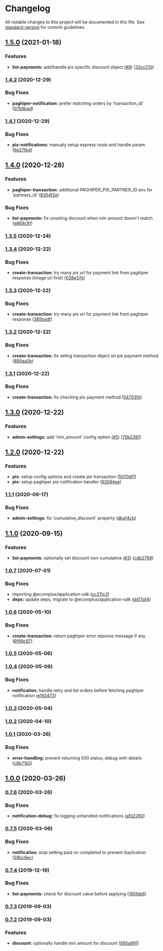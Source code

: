 # Changelog

All notable changes to this project will be documented in this file. See [standard-version](https://github.com/conventional-changelog/standard-version) for commit guidelines.

## [1.5.0](https://github.com/ecomplus/app-paghiper/compare/v1.4.2...v1.5.0) (2021-01-18)


### Features

* **list-payments:** add/handle pix specific discount object ([#9](https://github.com/ecomplus/app-paghiper/issues/9)) ([33cc210](https://github.com/ecomplus/app-paghiper/commit/33cc210388c502d35a16a4ab0bfcaff0680a5dc7))

### [1.4.2](https://github.com/ecomplus/app-paghiper/compare/v1.4.1...v1.4.2) (2020-12-29)


### Bug Fixes

* **paghiper-notification:** prefer matching orders by 'transaction_id' ([07b8bad](https://github.com/ecomplus/app-paghiper/commit/07b8badc68e6dcfbffe31d199022ffee19bb5b60))

### [1.4.1](https://github.com/ecomplus/app-paghiper/compare/v1.4.0...v1.4.1) (2020-12-29)


### Bug Fixes

* **pix-notifications:** manualy setup express route and handle param ([6e27fbd](https://github.com/ecomplus/app-paghiper/commit/6e27fbd93488332d18c4134b81d3de0412ea1835))

## [1.4.0](https://github.com/ecomplus/app-paghiper/compare/v1.3.5...v1.4.0) (2020-12-28)


### Features

* **paghiper-transaction:** additional PAGHIPER_PIX_PARTNER_ID env for 'partners_id' ([8354f2e](https://github.com/ecomplus/app-paghiper/commit/8354f2e674f016205315ad4c4d40107b097750a5))


### Bug Fixes

* **list-payments:** fix unseting discount when min amount doesn't match ([e869c91](https://github.com/ecomplus/app-paghiper/commit/e869c91f40a0333fb2d0825157a052e5f1a841ac))

### [1.3.5](https://github.com/ecomplus/app-paghiper/compare/v1.3.4...v1.3.5) (2020-12-24)

### [1.3.4](https://github.com/ecomplus/app-paghiper/compare/v1.3.3...v1.3.4) (2020-12-22)


### Bug Fixes

* **create-transaction:** try many pix url for payment link from paghiper response (image url first) ([038e37e](https://github.com/ecomplus/app-paghiper/commit/038e37e7bce865e8a292177c08e408dfecf91038))

### [1.3.3](https://github.com/ecomplus/app-paghiper/compare/v1.3.2...v1.3.3) (2020-12-22)


### Bug Fixes

* **create-transaction:** try many pix url for payment link from paghiper response ([385badf](https://github.com/ecomplus/app-paghiper/commit/385badfe559133099237d21db9067d93ef431a1c))

### [1.3.2](https://github.com/ecomplus/app-paghiper/compare/v1.3.1...v1.3.2) (2020-12-22)


### Bug Fixes

* **create-transaction:** fix seting transaction object on pix payment method ([889aa0b](https://github.com/ecomplus/app-paghiper/commit/889aa0b51d458216687c5801af0a837075774cf9))

### [1.3.1](https://github.com/ecomplus/app-paghiper/compare/v1.3.0...v1.3.1) (2020-12-22)


### Bug Fixes

* **create-transaction:** fix checking pix payment method ([54703fd](https://github.com/ecomplus/app-paghiper/commit/54703fde41f359d9e99b2806c0653cec811d7422))

## [1.3.0](https://github.com/ecomplus/app-paghiper/compare/v1.2.0...v1.3.0) (2020-12-22)


### Features

* **admin-settings:** add 'min_amount' config option ([#5](https://github.com/ecomplus/app-paghiper/issues/5)) ([70b2381](https://github.com/ecomplus/app-paghiper/commit/70b2381755fbfb1711b4e1c9b6d29d296ed615c8))

## [1.2.0](https://github.com/ecomplus/app-paghiper/compare/v1.1.1...v1.2.0) (2020-12-22)


### Features

* **pix:** setup config options and create pix transaction ([5070df1](https://github.com/ecomplus/app-paghiper/commit/5070df1c153fbacbe930f744f4e9c864752e1c9f))
* **pix:** setup paghiper pix notification handler ([93094ee](https://github.com/ecomplus/app-paghiper/commit/93094eed0f6ec4150d30af7245ef2615dc9ae061))

### [1.1.1](https://github.com/ecomplus/app-paghiper/compare/v1.1.0...v1.1.1) (2020-09-17)


### Bug Fixes

* **admin-settings:** fix 'cumulative_discount' property ([dba14cb](https://github.com/ecomplus/app-paghiper/commit/dba14cb2f7fb63fcb5c28bcd91bde6d9cfbfa040))

## [1.1.0](https://github.com/ecomplus/app-paghiper/compare/v1.0.7...v1.1.0) (2020-09-15)


### Features

* **list-payments:** optionally set discount non-cumulative ([#3](https://github.com/ecomplus/app-paghiper/issues/3)) ([cdb2799](https://github.com/ecomplus/app-paghiper/commit/cdb27993873264c7809237403d96bf7dee2adf21))

### [1.0.7](https://github.com/ecomplus/app-paghiper/compare/v1.0.6...v1.0.7) (2020-07-01)


### Bug Fixes

* importing @ecomplus/application-sdk ([cc211c3](https://github.com/ecomplus/app-paghiper/commit/cc211c3716ea327e758b6170db973eeb4bcd19ae))
* **deps:** update deps, migrate to @ecomplus/application-sdk ([d417a14](https://github.com/ecomplus/app-paghiper/commit/d417a1413b988f643c51c9addda76da3205cf71d))

### [1.0.6](https://github.com/ecomplus/app-paghiper/compare/v1.0.5...v1.0.6) (2020-05-10)


### Bug Fixes

* **create-transaction:** return paghiper error reponse message if any ([6f99c87](https://github.com/ecomplus/app-paghiper/commit/6f99c87dae1792a0a0bdd34346a4b2997ada0d43))

### [1.0.5](https://github.com/ecomplus/app-paghiper/compare/v1.0.4...v1.0.5) (2020-05-06)

### [1.0.4](https://github.com/ecomplus/app-paghiper/compare/v1.0.3...v1.0.4) (2020-05-06)


### Bug Fixes

* **notification:** handle retry and list orders before fetching paghiper notification ([e193473](https://github.com/ecomplus/app-paghiper/commit/e1934730aa3e4433eb16acbf253386447ce22011))

### [1.0.3](https://github.com/ecomplus/app-paghiper/compare/v1.0.2...v1.0.3) (2020-05-04)

### [1.0.2](https://github.com/ecomplus/app-paghiper/compare/v1.0.1...v1.0.2) (2020-04-10)

### [1.0.1](https://github.com/ecomplus/app-paghiper/compare/v1.0.0...v1.0.1) (2020-03-26)


### Bug Fixes

* **error-handling:** prevent returning 500 status, debug with details ([c8b71b5](https://github.com/ecomplus/app-paghiper/commit/c8b71b5b81a1035b7be24235836d86b6ed740cd0))

## [1.0.0](https://github.com/ecomplus/app-paghiper/compare/v0.7.6...v1.0.0) (2020-03-26)

### [0.7.6](https://github.com/ecomplus/app-paghiper/compare/v0.7.5...v0.7.6) (2020-03-26)


### Bug Fixes

* **notification-debug:** fix logging unhandled notifications ([af02260](https://github.com/ecomplus/app-paghiper/commit/af02260186a03fac410c5cc8f37230e9d23ad026))

### [0.7.5](https://github.com/ecomplus/app-paghiper/compare/v0.7.4...v0.7.5) (2020-03-06)


### Bug Fixes

* **notification:** stop setting paid on completed to prevent duplication ([59bc9ec](https://github.com/ecomplus/app-paghiper/commit/59bc9ec87d39d6c77b9a5a14a082d7dbe0a6dd4e))

### [0.7.4](https://github.com/ecomclub/app-paghiper/compare/v0.7.3...v0.7.4) (2019-12-19)


### Bug Fixes

* **list-payments:** check for discount.value before applying ([165fde6](https://github.com/ecomclub/app-paghiper/commit/165fde6))

### [0.7.3](https://github.com/ecomclub/app-paghiper/compare/v0.7.2...v0.7.3) (2019-09-03)

### [0.7.2](https://github.com/ecomclub/app-paghiper/compare/v0.7.1...v0.7.2) (2019-09-03)


### Features

* **discount:** optionally handle min amount for discount ([895a991](https://github.com/ecomclub/app-paghiper/commit/895a991))
